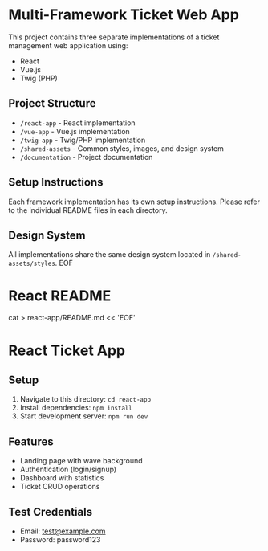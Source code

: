 # Multi-Framework Ticket Web App

This project contains three separate implementations of a ticket management web application using:
- React
- Vue.js
- Twig (PHP)

## Project Structure

- `/react-app` - React implementation
- `/vue-app` - Vue.js implementation  
- `/twig-app` - Twig/PHP implementation
- `/shared-assets` - Common styles, images, and design system
- `/documentation` - Project documentation

## Setup Instructions

Each framework implementation has its own setup instructions. Please refer to the individual README files in each directory.

## Design System

All implementations share the same design system located in `/shared-assets/styles`.
EOF

# React README
cat > react-app/README.md << 'EOF'
# React Ticket App

## Setup
1. Navigate to this directory: `cd react-app`
2. Install dependencies: `npm install`
3. Start development server: `npm run dev`

## Features
- Landing page with wave background
- Authentication (login/signup)
- Dashboard with statistics
- Ticket CRUD operations

## Test Credentials
- Email: test@example.com
- Password: password123